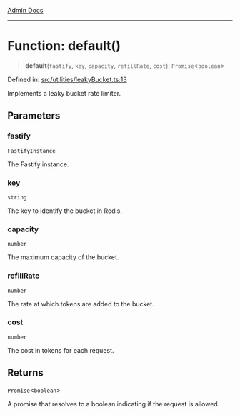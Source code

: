 [Admin Docs](/)

***

# Function: default()

> **default**(`fastify`, `key`, `capacity`, `refillRate`, `cost`): `Promise`\<`boolean`\>

Defined in: [src/utilities/leakyBucket.ts:13](https://github.com/NishantSinghhhhh/talawa-api/blob/392788fe2d27c588c46069b772af4fd307c1489d/src/utilities/leakyBucket.ts#L13)

Implements a leaky bucket rate limiter.

## Parameters

### fastify

`FastifyInstance`

The Fastify instance.

### key

`string`

The key to identify the bucket in Redis.

### capacity

`number`

The maximum capacity of the bucket.

### refillRate

`number`

The rate at which tokens are added to the bucket.

### cost

`number`

The cost in tokens for each request.

## Returns

`Promise`\<`boolean`\>

A promise that resolves to a boolean indicating if the request is allowed.
